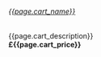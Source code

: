 ###### [{{page.cart_name}}]({{page.url}}) 
{{page.cart_description}}<br>
<b>£{{page.cart_price}}</b>